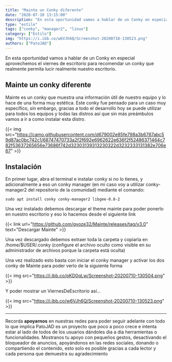 ```yaml
---
title: "Mainte un Conky diferente"
date: "2020-07-10 13:15:00"
description: "En esta oportunidad vamos a hablar de un Conky en especial Mainte lucir nuestros recursos"
type: "estilo"
tags: ["conky", "manager2", "linux"]
category: ["Estilo"]
img: "https://i.ibb.co/w6VJh6Q/Screenshot-20200710-130523.png"
authors: ["PatoJAD"]
---
```




En esta oportunidad vamos a hablar de un Conky en especial aprovechemos el viernes de escritorio para recomendar un conky que realmente permita lucir realmente nuestro escritorio.




## Mainte un conky diferente



Mainte es un conky que muestra una información útil de nuestro equipo y lo hace de una forma muy estética. Este conky fue pensado para un caso muy específico, sin embargo, gracias a todo el desarrollo hoy se puede utilizar para todos los equipos y todas las distros así que sin más preámbulos vamos a ir a como instalar esta distro.


{{< img src="https://camo.githubusercontent.com/d679002e85fe798a3b6787abc59d87ac0bc742c1/68747470733a2f2f692e6962622e636f2f52486371464c782f53637265656e73686f742d32303139313230322d3232333131382e706e67" >}}



## Instalación



En primer lugar, abra el terminal e instalar conky si no lo tienes, y adicionalmente a eso un conky manager (en mi caso voy a utilizar conky-manager2 del repositorio de la comunidad) mediante el comando:



    sudo apt install conky conky-manager2 libgee-0.8-2



Una vez instalado debemos descargar el theme mainte para poder ponerlo en nuestro escritorio y eso lo hacemos desde el siguiente link


{{< link url="https://github.com/gvoze32/Mainte/releases/tag/v3.0" text="Descargar Mainte" >}}


Una vez descargado debemos extraer toda la carpeta y copiarla en /home/$USER/.conky (configure el archivo oculto como visible en su administrador de archivos porque la carpeta está oculta)

Una vez realizado esto basta con iniciar el conky manager y activar los dos conky de Mainte para poder verlo de la siguiente forma


{{< img src="https://i.ibb.co/pKD0qLw/Screenshot-20200710-130504.png" >}}


Y poder mostrar un ViernesDeEscritorio así…


{{< img src="https://i.ibb.co/w6VJh6Q/Screenshot-20200710-130523.png" >}}


---



Recorda **apoyarnos** en nuestras redes para poder seguir adelante con todo lo que implica PatoJAD es un proyecto que poco a poco crece e intenta estar al lado de todos de los usuarios dándoles dia a dia herramientas o funcionalidades. Mostranos tu apoyo con pequeños gestos, desactivando el bloqueador de anuncios, apoyándonos en las redes sociales, donando o compartiendo el contenido, esto solo es posible gracias a cada lector y cada persona que demuestra su agradecimiento
